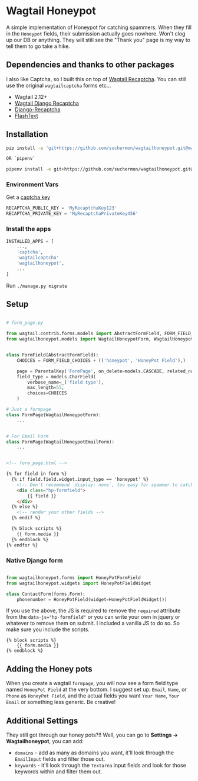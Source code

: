# Wagtail Honeypot

A simple implementation of Honeypot for catching spammers. When they fill in the `Honeypot` fields, their submission actually goes nowhere. Won't clog up our DB or anything. They will still see the "Thank you" page is my way to tell them to go take a hike.

## Dependencies and thanks to other packages

I also like Captcha, so I built this on top of [Wagtail Recaptcha](https://github.com/springload/wagtail-django-recaptcha). You can still use the original `wagtailcaptcha` forms etc...

* Wagtail 2.12+
* [Wagtail Django Recaptcha](https://github.com/springload/wagtail-django-recaptcha)
* [Django-Recaptcha](https://github.com/praekelt/django-recaptcha)
* [FlashText](https://flashtext.readthedocs.io/)

## Installation

```bash
pip install -e 'git+https://github.com/suchermon/wagtailhoneypot.git@master#egg=wagtailhoneypot'

OR `pipenv`

pipenv install -e git+https://github.com/suchermon/wagtailhoneypot.git@master#egg=wagtailhoneypot
```

### Environment Vars

Get a [captcha key](https://www.google.com/recaptcha/admin/create)

```python
RECAPTCHA_PUBLIC_KEY = 'MyRecaptchaKey123'
RECAPTCHA_PRIVATE_KEY = 'MyRecaptchaPrivateKey456'
```

### Install the apps

```python
INSTALLED_APPS = [
    ...,
    'captcha',
    'wagtailcaptcha'
    'wagtailhoneypot',
    ...
]
```

Run `./manage.py migrate`

## Setup

```python

# form_page.py

from wagtail.contrib.forms.models import AbstractFormField, FORM_FIELD_CHOICES
from wagtailhoneypot.models import WagtailHoneypotForm, WagtailHoneypotEmailForm


class FormField(AbstractFormField):
    CHOICES = FORM_FIELD_CHOICES + (('honeypot', 'HoneyPot Field'),)

    page = ParentalKey('FormPage', on_delete=models.CASCADE, related_name='form_fields')
    field_type = models.CharField(
        verbose_name=_('field type'),
        max_length=55,
        choices=CHOICES
    )

# Just a formpage
class FormPage(WagtailHoneypotForm):
    ...


# For Email Form
class FormPage(WagtailHoneypotEmailForm):
    ...
```

```html

<!-- form_page.html -->

{% for field in form %}
  {% if field.field.widget.input_type == 'honeypot' %}
    <!-- Don't recommend `display: none`, too easy for spammer to catch that. See hp_form.css for example -->
    <div class="hp-formfield">
        {{ field }}
    </div>
  {% else %}
    <!-- render your other fields -->
  {% endif %}

  {% block scripts %}
    {{ form.media }}
  {% endblock %}
{% endfor %}
```


### Native Django form

```python

from wagtailhoneypot.forms import HoneyPotFormField
from wagtailhoneypot.widgets import HoneyPotFieldWidget

class ContactForm(forms.Form):
    phonenumber = HoneyPotField(widget=HoneyPotFieldWidget())

```

If you use the above, the JS is required to remove the `required` attribute from the `data-js="hp-formfield"` or you can write your own in jquery or whatever to remove them on submit. I included a vanilla JS to do so. So make sure you include the scripts.


```
{% block scripts %}
    {{ form.media }}
{% endblock %}
```

## Adding the Honey pots

When you create a wagtail `formpage`, you will now see a form field type named `HoneyPot Field` at the very bottom. I suggest set up: `Email`, `Name`, or `Phone` as `HoneyPot Field`, and the actual fields you want `Your Name`, `Your Email` or something less generic. Be creative!

## Additional Settings

They still got through our honey pots?!! Well, you can go to **Settings -> Wagtailhoneypot**, you can add:

* `domains` - add as many as domains you want, it'll look through the `EmailInput` fields and filter those out.
* `keywords` - it'll look through the `Textarea` input fields and look for those keywords within and filter them out.
